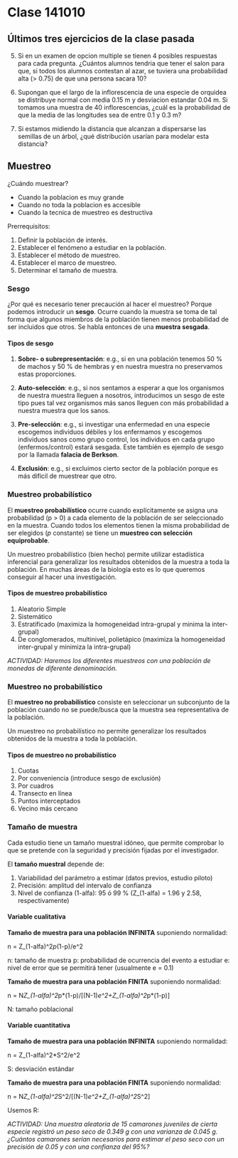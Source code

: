 # Clase 141010

## Últimos tres ejercicios de la clase pasada

5. Si en un examen de opcion multiple se tienen 4 posibles respuestas para cada pregunta. ¿Cuántos alumnos tendria que tener el salon para que, si todos los alumnos contestan al azar, se tuviera una probabilidad alta (> 0.75) de que una persona sacara 10?

6. Supongan que el largo de la inflorescencia de una especie de orquidea se distribuye normal con media 0.15 m y desviacion estandar 0.04 m. Si tomamos una muestra de 40 inflorescencias, ¿cuál es la probabilidad de que la media de las longitudes sea de entre 0.1 y 0.3 m?

7. Si estamos midiendo la distancia que alcanzan a dispersarse las semillas de un árbol, ¿qué distribución usarían para modelar esta distancia?

## Muestreo

¿Cuándo muestrear? 

* Cuando la poblacion es muy grande
* Cuando no toda la poblacion es accesible
* Cuando la tecnica de muestreo es destructiva

Prerrequisitos:

1. Definir la población de interés.
2. Establecer el fenómeno a estudiar en la población.
3. Establecer el método de muestreo.
4. Establecer el marco de muestreo.
5. Determinar el tamaño de muestra.

### Sesgo

¿Por qué es necesario tener precaución al hacer el muestreo? Porque podemos introducir un **sesgo**. Ocurre cuando la muestra se toma de tal forma que algunos miembros de la población tienen menos probabilidad de ser incluidos que otros. Se habla entonces de una **muestra sesgada**.

#### Tipos de sesgo

1. **Sobre- o subrepresentación**: e.g., si en una población tenemos 50 % de machos y 50 % de hembras y en nuestra muestra no preservamos estas proporciones.

2. **Auto-selección**: e.g., si nos sentamos a esperar a que los organismos de nuestra muestra lleguen a nosotros, introducimos un sesgo de este tipo pues tal vez organismos más sanos lleguen con más probabilidad a nuestra muestra que los sanos.

3. **Pre-selección**: e.g., si investigar una enfermedad en una especie escogemos individuos débiles y los enfermamos y escogemos individuos sanos como grupo control, los individuos en cada grupo (enfermos/control) estará sesgada. Este también es ejemplo de sesgo por la llamada **falacia de Berkson**.

4. **Exclusión**: e.g., si excluimos cierto sector de la población porque es más difícil de muestrear que otro.

### Muestreo probabilístico

El **muestreo probabilístico** ocurre cuando explícitamente se asigna una probabilidad (p > 0) a cada elemento de la población de ser seleccionado en la muestra. Cuando todos los elementos tienen la misma probabilidad de ser elegidos (_p_ constante) se tiene un **muestreo con selección equiprobable**.

Un muestreo probabilístico (bien hecho) permite utilizar estadística inferencial para generalizar los resultados obtenidos de la muestra a toda la población. En muchas áreas de la biología esto es lo que queremos conseguir al hacer una investigación.

#### Tipos de muestreo probabilístico

1. Aleatorio Simple
2. Sistemático
3. Estratificado (maximiza la homogeneidad intra-grupal y minima la inter-grupal)
4. De conglomerados, multinivel, polietápico (maximiza la homogeneidad inter-grupal y minimiza la intra-grupal)

_ACTIVIDAD: Haremos los diferentes muestreos con una población de monedas de diferente denominación._

### Muestreo no probabilístico

El **muestreo no probabilístico** consiste en seleccionar un subconjunto de la población cuando no se puede/busca que la muestra sea representativa de la población.

Un muestreo no probabilístico no permite generalizar los resultados obtenidos de la muestra a toda la población.

#### Tipos de muestreo no probabilístico

1. Cuotas 
2. Por conveniencia (introduce sesgo de exclusión)
3. Por cuadros
4. Transecto en línea
5. Puntos interceptados
6. Vecino más cercano

### Tamaño de muestra

Cada estudio tiene un tamaño muestral idóneo, que permite comprobar lo que se pretende con la seguridad y precisión fijadas por el investigador.

El **tamaño muestral** depende de:

1. Variabilidad del parámetro a estimar (datos previos, estudio piloto)
2. Precisión: amplitud del intervalo de confianza
3. Nivel de confianza (1-alfa): 95 ó 99 % (Z_(1-alfa) = 1.96 y 2.58, respectivamente)

#### Variable cualitativa

**Tamaño de muestra para una población INFINITA** suponiendo normalidad:

n = Z_(1-alfa)^2*p*(1-p)/e^2

n: tamaño de muestra
p: probabilidad de ocurrencia del evento a estudiar
e: nivel de error que se permitirá tener (usualmente e = 0.1)

**Tamaño de muestra para una población FINITA** suponiendo normalidad:

n = N*Z_(1-alfa)^2*p*(1-p)/[(N-1)*e^2+Z_(1-alfa)^2*p*(1-p)]

N: tamaño poblacional

#### Variable cuantitativa

**Tamaño de muestra para una población INFINITA** suponiendo normalidad:

n = Z_(1-alfa)^2*S^2/e^2

S: desviación estándar

**Tamaño de muestra para una población FINITA** suponiendo normalidad:

n = N*Z_(1-alfa)^2*S^2/[(N-1)*e^2+Z_(1-alfa)^2*S^2]

Usemos R:

_ACTIVIDAD: Una muestra aleatoria de 15 camarones juveniles de cierta especie registró un peso seco de 0.349 g con una varianza de 0.045 g. ¿Cuántos camarones serían necesarios para estimar el peso seco con un precisión de 0.05 y con una confianza del 95%?_


